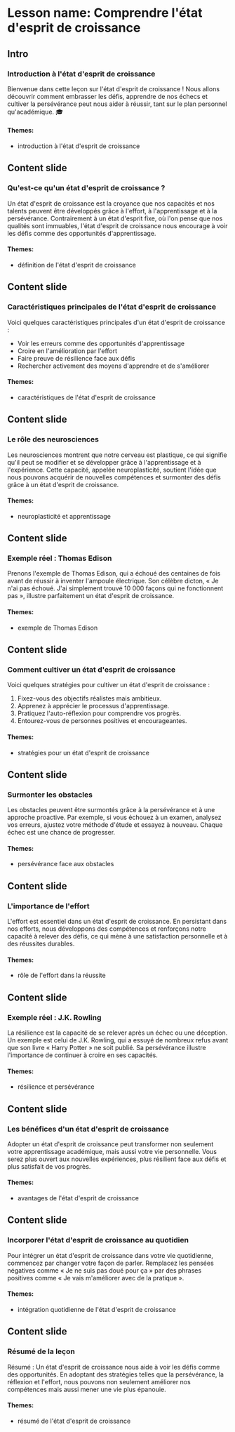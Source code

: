 # Lesson name: Comprendre l'état d'esprit de croissance

## Intro

### Introduction à l'état d'esprit de croissance

Bienvenue dans cette leçon sur l'état d'esprit de croissance ! Nous allons découvrir comment embrasser les défis, apprendre de nos échecs et cultiver la persévérance peut nous aider à réussir, tant sur le plan personnel qu'académique. 🎓

#### **Themes:**
- introduction à l'état d'esprit de croissance

## Content slide

### Qu'est-ce qu'un état d'esprit de croissance ?

Un état d'esprit de croissance est la croyance que nos capacités et nos talents peuvent être développés grâce à l'effort, à l'apprentissage et à la persévérance. Contrairement à un état d'esprit fixe, où l'on pense que nos qualités sont immuables, l'état d'esprit de croissance nous encourage à voir les défis comme des opportunités d'apprentissage.

#### **Themes:**
- définition de l'état d'esprit de croissance

## Content slide

### Caractéristiques principales de l'état d'esprit de croissance

Voici quelques caractéristiques principales d'un état d'esprit de croissance :

- Voir les erreurs comme des opportunités d'apprentissage
- Croire en l'amélioration par l'effort
- Faire preuve de résilience face aux défis
- Rechercher activement des moyens d'apprendre et de s'améliorer

#### **Themes:**
- caractéristiques de l'état d'esprit de croissance

## Content slide

### Le rôle des neurosciences

Les neurosciences montrent que notre cerveau est plastique, ce qui signifie qu'il peut se modifier et se développer grâce à l'apprentissage et à l'expérience. Cette capacité, appelée neuroplasticité, soutient l'idée que nous pouvons acquérir de nouvelles compétences et surmonter des défis grâce à un état d'esprit de croissance.

#### **Themes:**
- neuroplasticité et apprentissage

## Content slide

### Exemple réel : Thomas Edison

Prenons l'exemple de Thomas Edison, qui a échoué des centaines de fois avant de réussir à inventer l'ampoule électrique. Son célèbre dicton, « Je n'ai pas échoué. J'ai simplement trouvé 10 000 façons qui ne fonctionnent pas », illustre parfaitement un état d'esprit de croissance.

#### **Themes:**
- exemple de Thomas Edison

## Content slide

### Comment cultiver un état d'esprit de croissance

Voici quelques stratégies pour cultiver un état d'esprit de croissance :

1. Fixez-vous des objectifs réalistes mais ambitieux.
2. Apprenez à apprécier le processus d'apprentissage.
3. Pratiquez l'auto-réflexion pour comprendre vos progrès.
4. Entourez-vous de personnes positives et encourageantes.

#### **Themes:**
- stratégies pour un état d'esprit de croissance

## Content slide

### Surmonter les obstacles

Les obstacles peuvent être surmontés grâce à la persévérance et à une approche proactive. Par exemple, si vous échouez à un examen, analysez vos erreurs, ajustez votre méthode d'étude et essayez à nouveau. Chaque échec est une chance de progresser.

#### **Themes:**
- persévérance face aux obstacles

## Content slide

### L'importance de l'effort

L'effort est essentiel dans un état d'esprit de croissance. En persistant dans nos efforts, nous développons des compétences et renforçons notre capacité à relever des défis, ce qui mène à une satisfaction personnelle et à des réussites durables.

#### **Themes:**
- rôle de l'effort dans la réussite

## Content slide

### Exemple réel : J.K. Rowling

La résilience est la capacité de se relever après un échec ou une déception. Un exemple est celui de J.K. Rowling, qui a essuyé de nombreux refus avant que son livre « Harry Potter » ne soit publié. Sa persévérance illustre l'importance de continuer à croire en ses capacités.

#### **Themes:**
- résilience et persévérance

## Content slide

### Les bénéfices d'un état d'esprit de croissance

Adopter un état d'esprit de croissance peut transformer non seulement votre apprentissage académique, mais aussi votre vie personnelle. Vous serez plus ouvert aux nouvelles expériences, plus résilient face aux défis et plus satisfait de vos progrès.

#### **Themes:**
- avantages de l'état d'esprit de croissance

## Content slide

### Incorporer l'état d'esprit de croissance au quotidien

Pour intégrer un état d'esprit de croissance dans votre vie quotidienne, commencez par changer votre façon de parler. Remplacez les pensées négatives comme « Je ne suis pas doué pour ça » par des phrases positives comme « Je vais m'améliorer avec de la pratique ».

#### **Themes:**
- intégration quotidienne de l'état d'esprit de croissance

## Content slide

### Résumé de la leçon

Résumé : Un état d'esprit de croissance nous aide à voir les défis comme des opportunités. En adoptant des stratégies telles que la persévérance, la réflexion et l'effort, nous pouvons non seulement améliorer nos compétences mais aussi mener une vie plus épanouie.

#### **Themes:**
- résumé de l'état d'esprit de croissance
